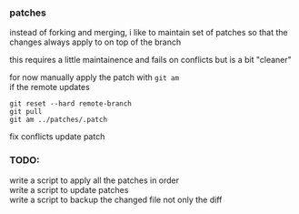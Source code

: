 ### patches

instead of forking and merging, i like to maintain set of patches so that the \
changes always apply to on top of the branch

this requires a little maintainence and fails on conflicts
but is a bit "cleaner" 

for now manually apply the patch with `git am`  
if the remote updates

```
git reset --hard remote-branch
git pull
git am ../patches/.patch
```
fix conflicts update patch


### TODO:
write a script to apply all the patches in order  
write a script to update patches  
write a script to backup the changed file not only the diff  
